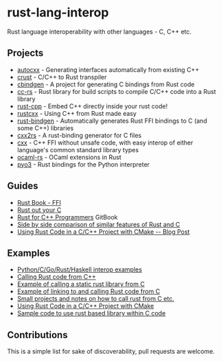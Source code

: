 # rust-lang-interop

Rust language interoperability with other languages - C, C++ etc.

## Projects

* [autocxx](https://github.com/google/autocxx) - Generating interfaces automatically from existing C++
* [crust](https://github.com/NishanthSpShetty/crust) - C/C++ to Rust transpiler
* [cbindgen](https://github.com/eqrion/cbindgen) - A project for generating C bindings from Rust code
* [cc-rs](https://github.com/alexcrichton/cc-rs) - Rust library for build scripts to compile C/C++ code into a Rust library
* [rust-cpp](https://github.com/mystor/rust-cpp) - Embed C++ directly inside your rust code!
* [rustcxx](https://github.com/google/rustcxx) - Using C++ from Rust made easy
* [rust-bindgen](https://github.com/rust-lang-nursery/rust-bindgen) - Automatically generates Rust FFI bindings to C (and some C++) libraries
* [cxx2rs](https://github.com/manuels/cxx2rs) - A rust-binding generator for C files
* [cxx](https://github.com/dtolnay/cxx) - C++ FFI without unsafe code, with easy interop of either language's common standard library types
* [ocaml-rs](https://github.com/zshipko/ocaml-rs) - OCaml extensions in Rust
* [pyo3](https://github.com/PyO3/pyo3) - Rust bindings for the Python interpreter

## Guides

* [Rust Book - FFI](https://doc.rust-lang.org/book/first-edition/ffi.html)
* [Rust out your C](https://github.com/carols10cents/rust-out-your-c-talk)
* [Rust for C++ Programmers](https://github.com/aminb/rust-for-c) GitBook
* [Side by side comparison of similar features of Rust and C](https://github.com/MarcManiez/Intro-to-Rust)
* [Using Rust Code in a C/C++ Project with CMake -- Blog Post](https://blog.devolutions.net/2018/06/insider-series-using-rust-code-in-a-cc-project-with-cmake)

## Examples

* [Python/C/Go/Rust/Haskell interop examples](https://github.com/jBugman/interop)
* [Calling Rust code from C++](https://github.com/rillian/rust-ffi)
* [Example of calling a static rust library from C](https://github.com/shadowmint/rust-extern)
* [Example of linking to and calling Rust code from C](https://github.com/doublec/rust-from-c-example)
* [Small projects and notes on how to call rust from C etc.](https://github.com/allan-simon/ffi-rust)
* [Using Rust Code in a C/C++ Project with CMake](https://github.com/ekse/cmake_rust_sample)
* [Sample code to use rust based library within C code](https://github.com/alishir/c-rust)

## Contributions

This is a simple list for sake of discoverability, pull requests are welcome.
